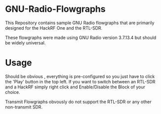 # GNU-Radio-Flowgraphs

This Repository contains sample GNU Radio flowgraphs that are primarily designed for the HackRF One and the RTL-SDR.

These flowgraphs were made using GNU Radio version 3.7.13.4 but should be widely universal.

# Usage


Should be obvious , everything is pre-configured so you just have to click the 'Play' button in the top left. If you want to 
switch between an RTL-SDR and a HackRF simply right click and Enable/Disable the Block of your choice.

Transmit Flowgraphs obvously do not support the RTL-SDR or any other non-transmit SDR.

